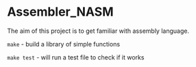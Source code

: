 # Assembler_NASM

The aim of this project is to get familiar with assembly language.

`make` - build a library of simple functions

`make test` - will run a test file to check if it works

